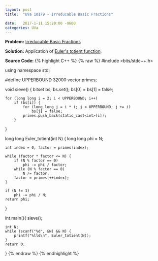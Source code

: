 ```yaml
---
layout: post
title:  "UVa 10179 - Irreducable Basic Fractions"

date:   2017-1-11 15:20:00 -0600
categories: UVa
---
```


**Problem:** [Irreducable Basic Fractions]

**Solution:**
Application of [Euler's totient function].

**Source Code:**
{% highlight C++ %}
{% raw %}
#include <bits/stdc++.h>

using namespace std;

#define UPPERBOUND 32000
vector<int> primes;

void sieve() {
    bitset<UPPERBOUND> bs;
    bs.set();
    bs[0] = bs[1] = false;

    for (long long i = 2; i < UPPERBOUND; i++)
        if (bs[i]) {
            for (long long j = i * i; j < UPPERBOUND; j += i)
                bs[j] = false;
            primes.push_back(static_cast<int>(i));
        }
}

long long Euler_totient(int N) {
    long long phi = N;

    int index = 0, factor = primes[index];

    while (factor * factor <= N) {
        if (N % factor == 0)
            phi -= phi / factor;
        while (N % factor == 0) 
            N /= factor;
        factor = primes[++index];
    }

    if (N != 1)
        phi -= phi / N;
    return phi;
}

int main(){
    sieve();

    int N;
    while (scanf("%d", &N) && N) {
        printf("%lld\n", Euler_totient(N));
    }
	return 0;
}
{% endraw %}
{% endhighlight %}

[Irreducable Basic Fractions]:https://uva.onlinejudge.org/index.php?option=com_onlinejudge&Itemid=8&category=24&page=show_problem&problem=1120
[Euler's totient function]:https://en.wikipedia.org/wiki/Euler%27s_totient_function
